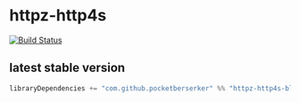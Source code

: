 # httpz-http4s

[![Build Status](https://travis-ci.org/pocketberserker/httpz-http4s.svg?branch=master)](https://travis-ci.org/pocketberserker/httpz-http4s)


## latest stable version

```scala
libraryDependencies += "com.github.pocketberserker" %% "httpz-http4s-blaze" % "0.4.0"
```


